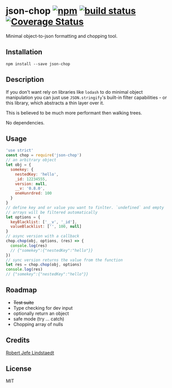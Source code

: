 # json-chop [![npm](https://img.shields.io/npm/v/json-chop.svg)](https://www.npmjs.com/package/json-chop) [![build status](https://secure.travis-ci.org/eljefedelrodeodeljefe/json-chop.svg)](http://travis-ci.org/eljefedelrodeodeljefe/json-chop) [![Coverage Status](https://coveralls.io/repos/eljefedelrodeodeljefe/json-chop/badge.svg?branch=master&service=github)](https://coveralls.io/github/eljefedelrodeodeljefe/json-chop?branch=master)
Minimal object-to-json formatting and chopping tool.

## Installation

```
npm install --save json-chop
```

## Description
If you don't want rely on libraries like `lodash` to do minimal object manipulation you can just use `JSON.stringify`'s built-in filter capabilities - or this library, which abstracts a thin layer over it.

This is believed to be much more performant then walking trees.

No dependencies.

## Usage

```js
'use strict'
const chop = require('json-chop')
// an arbitrary object
let obj = {
  somekey: {
    nestedKey: 'hello',
    _id: 12234555,
    version: null,
    __v: '0.8.0',
    oneHunrdred: 100
  }
}
// define key and or value you want to finlter. `undefined` and empty
// arrays will be filtered automatically
let options = {
  keyBlacklist: ['__v', '_id'],
  valueBlacklist: ['', 100, null]
}
// async version with a callback
chop.chop(obj, options, (res) => {
  console.log(res)
  // {"somekey":{"nestedKey":"hello"}}
})
// sync version returns the value from the function
let res = chop.chop(obj, options)
console.log(res)
// {"somekey":{"nestedKey":"hello"}}
```

## Roadmap
- ~~Test suite~~
- Type checking for dev input
- optionally return an object
- safe mode (try ... catch)
- Chopping array of nulls

## Credits
[Robert Jefe Lindstaedt](https://github.com/eljefedelrodeodeljefe/)

## License
MIT
